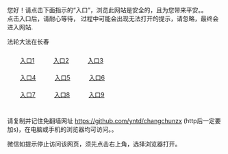 您好！请点击下面指示的“入口”，浏览此网站是安全的，且为您带来平安。。 <br/>
点击入口后，请耐心等待， 过程中可能会出现无法打开的提示，请忽略，最终会进入网站. </br>

法轮大法在长春<br/>
<div style="padding:10px"><a style="margin:20px" target="_blank" href="https://d2v26di9bdbcyf.cloudfront.net/2Qpsp?syqvxiq" id="ccLink1" rel="nofollow">入口1</a> <a target="_blank" style="margin:20px" href="https://d1bybm8fucfwyg.cloudfront.net/2Qpsp?eqmuofn" id="ccLink2" rel="nofollow">入口2</a> <a style="margin:20px" target="_blank" href="https://d28tjfet05r0t3.cloudfront.net/2Qpsp?muwzz" id="ccLink3" rel="nofollow">入口3</a></div>

<div style="padding:10px" ><a style="margin:20px" target="_blank" href="https://d2v26di9bdbcyf.cloudfront.net/2Qpsp?syqvxiq" id="ccLink4" rel="nofollow">入口4</a> <a style="margin:20px" href="https://d1bybm8fucfwyg.cloudfront.net/2Qpsp?eqmuofn" target="_blank" id="ccLink5" rel="nofollow">入口5</a> <a style="margin:20px" href="https://d28tjfet05r0t3.cloudfront.net/2Qpsp?muwzz" target="_blank" id="ccLink6" rel="nofollow">入口6</a></div>

<div style="padding:10px"><a style="margin:20px" target="_blank" href="https://d2v26di9bdbcyf.cloudfront.net/2Qpsp?syqvxiq" id="ccLink7" rel="nofollow">入口7</a> <a style="margin:20px" href="https://d1bybm8fucfwyg.cloudfront.net/2Qpsp?eqmuofn" target="_blank" id="ccLink8" rel="nofollow">入口8</a> <a style="margin:20px" target="_blank" href="https://d28tjfet05r0t3.cloudfront.net/2Qpsp?muwzz" id="ccLink9" rel="nofollow">入口9</a></div>

<br/>



请复制并记住免翻墙网址 https://github.com/yntd/changchunzx (http后一定要加s)，在电脑或手机的浏览器均可访问。。<br/>

微信如提示停止访问该网页，须先点击右上角，选择浏览器打开。
